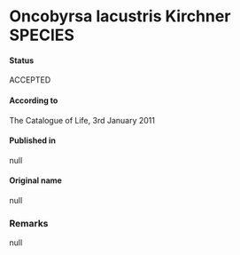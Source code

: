 Oncobyrsa lacustris Kirchner SPECIES
=======

#### Status
ACCEPTED

#### According to
The Catalogue of Life, 3rd January 2011

#### Published in
null

#### Original name
null

### Remarks
null
